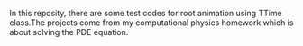 In this reposity, there are some test codes for root animation using TTime class.The projects come from my computational physics homework which is about solving the PDE equation.
